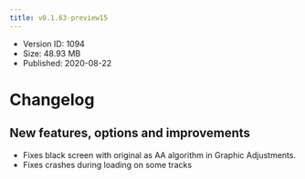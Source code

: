 ```yaml
---
title: v0.1.63-preview15
---
```


*   Version ID: 1094
*   Size: 48.93 MB
*   Published: 2020-08-22

# Changelog

## New features, options and improvements

*   Fixes black screen with original as AA algorithm in Graphic Adjustments.
*   Fixes crashes during loading on some tracks
